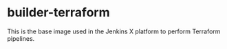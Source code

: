 # builder-terraform

This is the base image used in the Jenkins X platform to perform Terraform pipelines.  